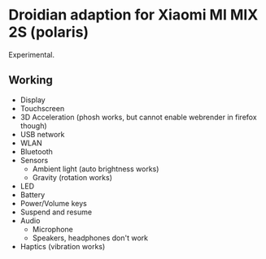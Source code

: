 # Droidian adaption for Xiaomi MI MIX 2S (polaris)

Experimental.

## Working

- Display
- Touchscreen
- 3D Acceleration (phosh works, but cannot enable webrender in firefox though)
- USB network
- WLAN
- Bluetooth
- Sensors
    - Ambient light (auto brightness works)
    - Gravity (rotation works)
- LED
- Battery
- Power/Volume keys
- Suspend and resume
- Audio
    - Microphone
    - Speakers, headphones don't work
- Haptics (vibration works)
